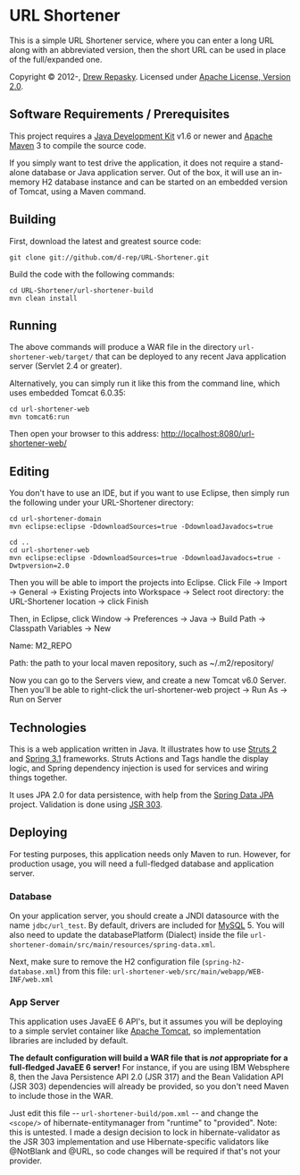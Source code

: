 URL Shortener
=============

This is a simple URL Shortener service, where you can enter a long URL along with an abbreviated version, then the short URL can be used in place of the full/expanded one.

Copyright &copy; 2012-, [Drew Repasky].  Licensed under [Apache License, Version 2.0].


Software Requirements / Prerequisites
-------------------------------------
This project requires a [Java Development Kit] v1.6 or newer and [Apache Maven] 3 to compile the source code.

If you simply want to test drive the application, it does not require a stand-alone database or Java application server.  Out of the box, it will use an in-memory H2 database instance and can be started on an embedded version of Tomcat, using a Maven command.


Building
--------
First, download the latest and greatest source code:

    git clone git://github.com/d-rep/URL-Shortener.git

Build the code with the following commands:

    cd URL-Shortener/url-shortener-build
    mvn clean install


Running
-------
The above commands will produce a WAR file in the directory `url-shortener-web/target/` that can be deployed to any recent Java application server (Servlet 2.4 or greater).

Alternatively, you can simply run it like this from the command line, which uses embedded Tomcat 6.0.35:

    cd url-shortener-web
    mvn tomcat6:run

Then open your browser to this address: [http://localhost:8080/url-shortener-web/](http://localhost:8080/url-shortener-web/)


Editing
-------
You don't have to use an IDE, but if you want to use Eclipse, then simply run the following under your URL-Shortener directory:

    cd url-shortener-domain
    mvn eclipse:eclipse -DdownloadSources=true -DdownloadJavadocs=true

    cd ..
    cd url-shortener-web
    mvn eclipse:eclipse -DdownloadSources=true -DdownloadJavadocs=true -Dwtpversion=2.0

Then you will be able to import the projects into Eclipse.  Click File -> Import -> General -> Existing Projects into Workspace -> Select root directory: the URL-Shortener location -> click Finish

Then, in Eclipse, click Window -> Preferences -> Java -> Build Path -> Classpath Variables -> New

Name: M2_REPO

Path: the path to your local maven repository, such as ~/.m2/repository/

Now you can go to the Servers view, and create a new Tomcat v6.0 Server.  Then you'll be able to right-click the url-shortener-web project -> Run As -> Run on Server


Technologies
------------
This is a web application written in Java.  It illustrates how to use [Struts 2] and [Spring 3.1] frameworks.  Struts Actions and Tags handle the display logic, and Spring dependency injection is used for services and wiring things together.

It uses JPA 2.0 for data persistence, with help from the [Spring Data JPA] project.  Validation is done using [JSR 303].


Deploying
---------
For testing purposes, this application needs only Maven to run.  However, for production usage, you will need a full-fledged database and application server.


### Database ###
On your application server, you should create a JNDI datasource with the name `jdbc/url_test`.  By default, drivers are included for [MySQL] 5.
You will also need to update the databasePlatform (Dialect) inside the file `url-shortener-domain/src/main/resources/spring-data.xml`.

Next, make sure to remove the H2 configuration file (`spring-h2-database.xml`) from this file: `url-shortener-web/src/main/webapp/WEB-INF/web.xml`

### App Server ###
This application uses JavaEE 6 API's, but it assumes you will be deploying to a simple servlet container like [Apache Tomcat], so implementation libraries are included by default.

**The default configuration will build a WAR file that is _not_ appropriate for a full-fledged JavaEE 6 server!**  For instance, if you are using IBM Websphere 8, then the Java Persistence API 2.0 (JSR 317) and the Bean Validation API (JSR 303) dependencies will already be provided, so you don't need Maven to include those in the WAR.

Just edit this file -- `url-shortener-build/pom.xml` -- and change the `<scope/>` of hibernate-entitymanager from "runtime" to "provided".  Note: this is untested.  I made a design decision to lock in hibernate-validator as the JSR 303 implementation and use Hibernate-specific validators like @NotBlank and @URL, so code changes will be required if that's not your provider.




[Drew Repasky]: http://twitter.com/drewrepasky
[Apache License, Version 2.0]: http://www.apache.org/licenses/LICENSE-2.0.html
[Java Development Kit]: http://www.oracle.com/technetwork/java/javase/downloads/index.html
[Apache Maven]: http://maven.apache.org/download.html
[MySQL]: http://dev.mysql.com/downloads/
[Struts 2]: http://struts.apache.org/2.3.1.1/docs/guides.html
[Spring 3.1]: http://static.springsource.org/spring/docs/3.1.0.RELEASE/reference/html/
[Apache Tomcat]: http://tomcat.apache.org/
[JSR 303]: http://beanvalidation.org/1.0/spec/
[Spring Data JPA]: http://www.springsource.org/spring-data/jpa

